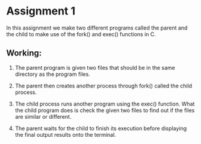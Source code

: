 # Assignment 1
In this assignment we make two different programs called the parent and the child to make use of the fork() and exec() functions in C.

## Working:
1) The parent program is given two files that should be in the same directory as the program files.

2) The parent then creates another process through fork() called the child process.

3) The child process runs another program using the exec() function. What the child program does is check the given two files to find out if the files are similar or different.

4) The parent waits for the child to finish its execution before displaying the final output results onto the terminal.
